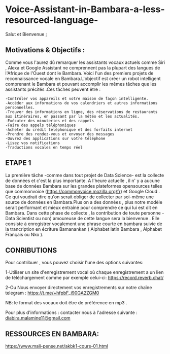 # Voice-Assistant-in-Bambara-a-less-resourced-language-
Salut et Bienvenue ;
## Motivations & Objectifs :
Comme vous l'aurez dû remarquer les assistants vocaux actuels comme Siri , Alexa et Google Assistant ne comprennent pas la plupart des langues de l'Afrique de l'Ouest dont le Bambara. 
Voici l'un des premiers projets de reconnaissance vocale en Bambara.L'objectif est créer un robot intelligent comprenant le Bambara et pouvant accomplir les mêmes tâches que les assistants précités .Ces tâches peuvent être : 

    -Contrôler vos appareils et votre maison de façon intelligente.
    -Accéder aux informations de vos calendriers et autres informations personnelles.
    -Trouver des informations en ligne, des réservations de restaurants aux itinéraires, en passant par la météo et les actualités.
    -Exécuter des minuteries et des rappels
    -Faire des appels téléphoniques  
    -Acheter du crédit téléphonique et des forfaits internet 
    -Prendre des rendez-vous et envoyer des messages
    -Ouvrez des applications sur votre téléphone
    -Lisez vos notifications
    -Traductions vocales en temps réel
    

## ETAPE 1
La première tâche -comme dans tout projet de Data Science- est la collecte de données et c'est la plus importante. 
A l'heure actuelle , il n' y a aucune base de données Bambara sur les grandes plateformes opensources telles que commonvoice (https://commonvoice.mozilla.org/fr) et Google Cloud . Ce qui voudrait dire qu'on serait obliger de collecter par soi-même une source de données en Bambara.Plus on a des données , plus notre modèle serait performant et mieux entraîné pour comprendre ce qui lui est dit en Bambara. 
Dans cette phase de collecte , la contribution de toute personne -Data Scientist ou non) amoureuse de cette langue sera la bienvenue . Elle consiste à enregistrer vocalement une phrase courte en bambara suivie de la trancription en écriture Bamanankan ( Alphabet latin Bambara , Alphabet Français ou  Nko ). 

## CONRIBUTIONS
Pour contribuer , vous pouvez choisir l'une des options suivantes:


 1-Utiliser un site d'enregistrement vocal où chaque enregistrement a un lien de téléchargement comme par exemple celui-ci: https://record.reverb.chat/ 
 
 2-Ou Nous envoyer directement vos enregistrements sur notre chaîne telegram : https://t.me/+hfpbF_i90GA2ZGM0
 
 
 NB: le format des vocaux doit être de préférence en mp3 .

Pour plus d'informations :   contacter nous à l'adresse suivante : diabira.malamine11@gmail.com    


## RESSOURCES EN BAMBARA:
https://www.mali-pense.net/akbk1-cours-01.html

